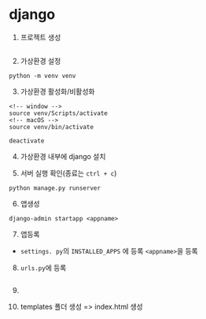 # django

1. 프로젝트 생성
```python

```
2. 가상환경 설정
```
python -m venv venv
```
3. 가상환경 활성화/비활성화
```
<!-- window -->
source venv/Scripts/activate 
<!-- macOS -->
source venv/bin/activate 

deactivate
```

4. 가상환경 내부에 django 설치

5. 서버 실행 확인(종료는 `ctrl + c`)
```
python manage.py runserver
```

6. 앱생성
```
django-admin startapp <appname>
```

7. 앱등록
- `settings. py`의 `INSTALLED_APPS` 에 등록
    `<appname>`을 등록

8. `urls.py`에 등록
```python

```

9.

10. templates 폴더 생성 => index.html 생성



